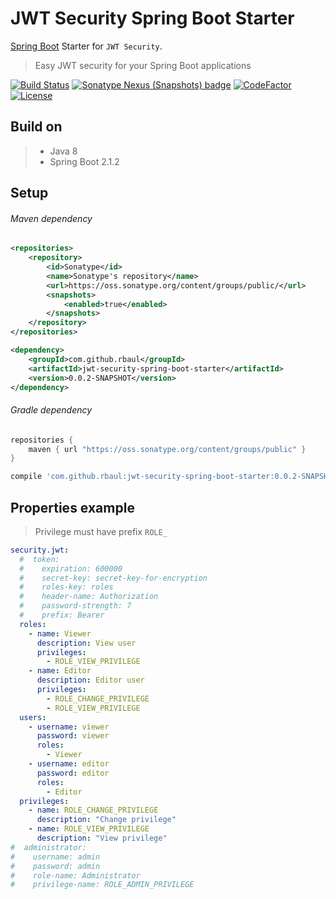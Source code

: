 # JWT Security Spring Boot Starter
[Spring Boot](https://spring.io/projects/spring-boot) Starter for `JWT Security`.
> Easy JWT security for your Spring Boot applications

[![Build Status](https://travis-ci.com/rbaul/jwt-security-spring-boot.svg?branch=master)](https://travis-ci.com/rbaul/jwt-security-spring-boot)
[![Sonatype Nexus (Snapshots) badge](https://img.shields.io/nexus/s/https/oss.sonatype.org/com.github.rbaul/jwt-security-spring-boot-starter.svg)](https://oss.sonatype.org/#nexus-search;quick~jwt-security-spring-boot-starter)
[![CodeFactor](https://www.codefactor.io/repository/github/rbaul/jwt-security-spring-boot/badge)](https://www.codefactor.io/repository/github/rbaul/jwt-security-spring-boot)
[![License](http://img.shields.io/:license-apache-brightgreen.svg)](http://www.apache.org/licenses/LICENSE-2.0.html)

## Build on
>* Java 8
>* Spring Boot 2.1.2

## Setup
###### Maven dependency
```xml
<repositories>
    <repository>
        <id>Sonatype</id>
        <name>Sonatype's repository</name>
        <url>https://oss.sonatype.org/content/groups/public/</url>
        <snapshots>
            <enabled>true</enabled>
        </snapshots>
    </repository>
</repositories>

<dependency>
    <groupId>com.github.rbaul</groupId>
    <artifactId>jwt-security-spring-boot-starter</artifactId>
    <version>0.0.2-SNAPSHOT</version>
</dependency>
```

###### Gradle dependency
```groovy
repositories {
    maven { url "https://oss.sonatype.org/content/groups/public" }
}

compile 'com.github.rbaul:jwt-security-spring-boot-starter:0.0.2-SNAPSHOT'
```

## Properties example
> Privilege must have prefix `ROLE_`
```yaml
security.jwt:
  #  token:
  #    expiration: 600000
  #    secret-key: secret-key-for-encryption
  #    roles-key: roles
  #    header-name: Authorization
  #    password-strength: 7
  #    prefix: Bearer
  roles:
    - name: Viewer
      description: View user
      privileges:
        - ROLE_VIEW_PRIVILEGE
    - name: Editor
      description: Editor user
      privileges:
        - ROLE_CHANGE_PRIVILEGE
        - ROLE_VIEW_PRIVILEGE
  users:
    - username: viewer
      password: viewer
      roles:
        - Viewer
    - username: editor
      password: editor
      roles:
        - Editor
  privileges:
    - name: ROLE_CHANGE_PRIVILEGE
      description: "Change privilege"
    - name: ROLE_VIEW_PRIVILEGE
      description: "View privilege"
#  administrator:
#    username: admin
#    password: admin
#    role-name: Administrator
#    privilege-name: ROLE_ADMIN_PRIVILEGE
```